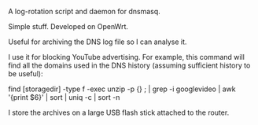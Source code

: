 A log-rotation script and daemon for dnsmasq. 

Simple stuff. Developed on OpenWrt.

Useful for archiving the DNS log file so I can analyse it. 

I use it for blocking YouTube advertising. For example, this command will find all the domains used in the DNS history (assuming sufficient history to be useful):

find [storagedir] -type f -exec unzip -p {} \; | grep -i googlevideo | awk '{print $6}' | sort | uniq -c | sort -n


I store the archives on a large USB flash stick attached to the router.


